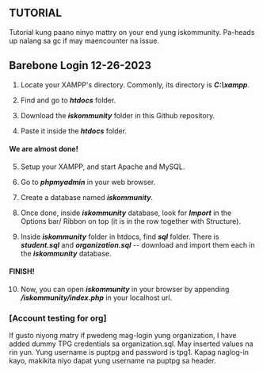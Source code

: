 ## TUTORIAL 

Tutorial kung paano ninyo mattry on your end yung iskommunity. Pa-heads up nalang sa gc if may maencounter na issue.

## Barebone Login 12-26-2023

1. Locate your XAMPP's directory. Commonly, its directory is __*C:\xampp*__.

2. Find and go to __*htdocs*__ folder.

3. Download the __*iskommunity*__ folder in this Github repository.

4. Paste it inside the __*htdocs*__ folder.
   
#### We are almost done!

5. Setup your XAMPP, and start Apache and MySQL.

6. Go to __*phpmyadmin*__ in your web browser.

7. Create a database named __*iskommunity*__.

8. Once done, inside __*iskommunity*__ database, look for __*Import*__ in the Options bar/ Ribbon on top (it is in the row together with Structure).

9. Inside __*iskommunity*__ folder in htdocs, find __*sql*__ folder. There is __*student.sql*__ and __*organization.sql*__ -- download and import them each in the __*iskommunity*__ database.

#### FINISH!

10. Now, you can open __*iskommunity*__ in your browser by appending __*/iskommunity/index.php*__ in your localhost url.

### [Account testing for org]
If gusto niyong matry if pwedeng mag-login yung organization, I have added dummy TPG credentials sa organization.sql. May inserted values na rin yun. Yung username is puptpg and password is tpg1. Kapag naglog-in kayo, makikita niyo dapat yung username na puptpg sa header. 

